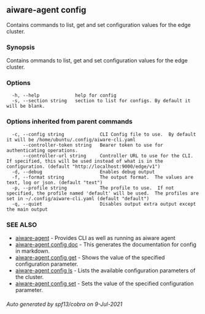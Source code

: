 ## aiware-agent config

Contains commands to list, get and set configuration values for the edge cluster.

### Synopsis

Contains ommands to list, get and set configuration values for the edge cluster.

### Options

```
  -h, --help             help for config
  -s, --section string   section to list for configs. By default it will be blank.
```

### Options inherited from parent commands

```
  -c, --config string             CLI Config file to use.  By default it will be /home/ubuntu/.config/aiware-cli.yaml
      --controller-token string   Bearer token to use for authenticating operations.
      --controller-url string     Controller URL to use for the CLI.  If specified, this will be used instead of what is in the configuration. (default "http://localhost:9000/edge/v1")
  -d, --debug                     Enables debug output
  -f, --format string             The output format.  The values are text, log or json. (default "text")
  -p, --profile string            The profile to use.  If not specified, the profile named 'default' will be used.  The profiles are set in ~/.config/aiware-cli.yaml (default "default")
  -q, --quiet                     Disables output extra output except the main output
```

### SEE ALSO

* [aiware-agent](/cli/aiware-agent.md)	 - Provides CLI as well as running as aiware agent
* [aiware-agent config doc](/cli/aiware-agent_config_doc.md)	 - This generates the documentation for config in markdown.
* [aiware-agent config get](/cli/aiware-agent_config_get.md)	 - Shows the value of the specified configuration parameter.
* [aiware-agent config ls](/cli/aiware-agent_config_ls.md)	 - Lists the available configuration parameters of the cluster.
* [aiware-agent config set](/cli/aiware-agent_config_set.md)	 - Sets the value of the specified configuration parameter.

###### Auto generated by spf13/cobra on 9-Jul-2021
